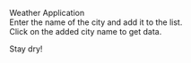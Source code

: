 Weather Application <br/>
Enter the name of the city and add it to the list.<br/>
Click on the added city name to get data.<br/>

Stay dry!

